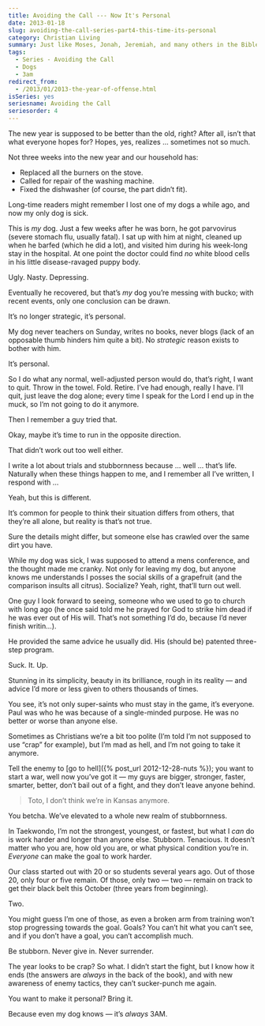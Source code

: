 ```yaml
---
title: Avoiding the Call --- Now It's Personal
date: 2013-01-18
slug: avoiding-the-call-series-part4-this-time-its-personal
category: Christian Living
summary: Just like Moses, Jonah, Jeremiah, and many others in the Bible, we must be careful not to avoid the call when it comes.
tags: 
  - Series - Avoiding the Call
  - Dogs
  - 3am
redirect_from:
  - /2013/01/2013-the-year-of-offense.html
isSeries: yes
seriesname: Avoiding the Call
seriesorder: 4
---
```



The new year is supposed to be better than the old, right? After all, isn’t that
what everyone hopes for? Hopes, yes, realizes … sometimes not so much.

Not three weeks into the new year and our household has:

* Replaced all the burners on the stove.
* Called for repair of the washing machine.
* Fixed the dishwasher (of course, the part didn’t fit).


Long-time readers might remember I lost one of my dogs a while ago, and now my only dog is sick.

This is *my* dog. Just a few weeks after he was born, he got parvovirus
(severe stomach flu, usually fatal). I sat up with him at night, cleaned
up when he barfed (which he did a lot), and visited him during his
week-long stay in the hospital. At one point the doctor could find *no*
white blood cells in his little disease-ravaged puppy body.

Ugly. Nasty. Depressing.

Eventually he recovered, but that’s *my* dog you’re messing with bucko;
with recent events, only one conclusion can be drawn.

It’s no longer strategic, it’s personal.

My dog never teachers on Sunday, writes no books, never blogs (lack of
an opposable thumb hinders him quite a bit). No *strategic* reason
exists to bother with him.

It’s personal.

So I do what any normal, well-adjusted person would do, that’s right, I
want to quit. Throw in the towel. Fold. Retire. I’ve had enough, really
I have. I’ll quit, just leave the dog alone; every time I speak for the
Lord I end up in the muck, so I’m not going to do it anymore.

Then I remember a guy tried that.

Okay, maybe it’s time to run in the opposite direction.

That didn’t work out too well either.

I write a lot about trials and stubbornness because … well … that’s
life. Naturally when these things happen to me, and I remember all I’ve
written, I respond with …

Yeah, but this is different.

It’s common for people to think their situation differs from others,
that they’re all alone, but reality is that’s not true.

Sure the details might differ, but someone else has crawled over the
same dirt you have.

While my dog was sick, I was supposed to attend a mens conference, and
the thought made me cranky. Not only for leaving my dog, but anyone
knows me understands I posses the social skills of a grapefruit (and the
comparison insults all citrus). Socialize? Yeah, right, that’ll turn out
well.

One guy I look forward to seeing, someone who we used to go to church
with long ago (he once said told me he prayed for God to strike him dead
if he was ever out of His will. That’s not something I’d do, because I’d
never finish writin…).

He provided the same advice he usually did. His (should be) patented
three-step program.

Suck. It. Up.

Stunning in its simplicity, beauty in its brilliance, rough in its
reality — and advice I’d more or less given to others thousands of
times.

You see, it’s not only super-saints who must stay in the game, it’s
everyone. Paul was who he was because of a single-minded purpose. He was
no better or worse than anyone else.

Sometimes as Christians we’re a bit too polite (I’m told I’m not
supposed to use “crap” for example), but I’m mad as hell, and I’m not
going to take it anymore.

Tell the enemy to [go to hell]({% post_url 2012-12-28-nuts %}); 
you want to start a war, well now you’ve got it — my
guys are bigger, stronger, faster, smarter, better, don’t bail out of a
fight, and they don’t leave anyone behind.

> Toto, I don’t think we’re in Kansas anymore.

You betcha. We’ve elevated to a whole new realm of stubbornness.

In Taekwondo, I’m not the strongest, youngest, or fastest, but what I
*can* do is work harder and longer than anyone else. Stubborn.
Tenacious. It doesn’t matter who you are, how old you are, or what
physical condition you’re in. *Everyone* can make the goal to work
harder.

Our class started out with 20 or so students several years ago. Out of
those 20, only four or five remain. Of those, only two — two — remain on
track to get their black belt this October (three years from beginning).

Two.

You might guess I’m one of those, as even a broken arm from training
won’t stop progressing towards the goal. Goals? You can’t hit what you
can’t see, and if you don’t have a goal, you can’t accomplish much.

Be stubborn. Never give in. Never surrender.

The year looks to be crap? So what. I didn’t start the fight, but I know how
it ends (the answers are *always* in the back of the book), and with new
awareness of enemy tactics, they can’t sucker-punch me again.

You want to make it personal? Bring it.

Because even my dog knows — it’s *always* 3AM.

